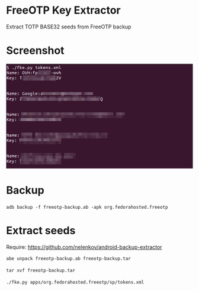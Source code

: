 # FreeOTP Key Extractor

Extract TOTP BASE32 seeds from FreeOTP backup

# Screenshot

![FreeOTP Key Extractor](screenshot.png)

# Backup

`adb backup -f freeotp-backup.ab -apk org.fedorahosted.freeotp`

# Extract seeds

Require: https://github.com/nelenkov/android-backup-extractor


```
abe unpack freeotp-backup.ab freeotp-backup.tar

tar xvf freeotp-backup.tar

./fke.py apps/org.fedorahosted.freeotp/sp/tokens.xml
```
